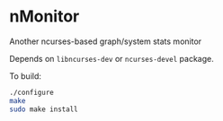 # nMonitor
Another ncurses-based graph/system stats monitor

Depends on `libncurses-dev` or `ncurses-devel` package.

To build: 
```bash
./configure
make
sudo make install
```
